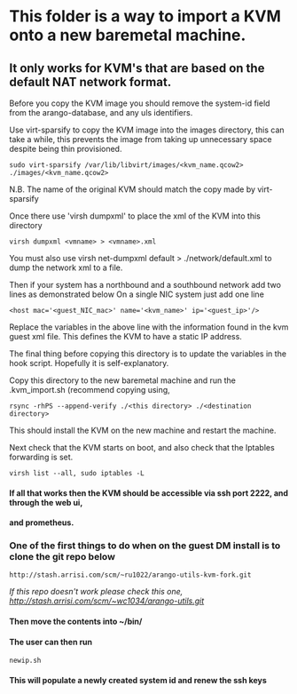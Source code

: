 # This folder is a way to import a KVM onto a new baremetal machine.
## It **only** works for KVM's that are based on the default NAT network format.

Before you copy the KVM image you should remove the system-id field from the arango-database, and any uls identifiers.

Use virt-sparsify to copy the KVM image into the images directory, this can take a while,
this prevents the image from taking up unnecessary space despite being thin provisioned.

```
sudo virt-sparsify /var/lib/libvirt/images/<kvm_name.qcow2> ./images/<kvm_name.qcow2>
```
N.B. The name of the original KVM should match the copy made by virt-sparsify

Once there use 'virsh dumpxml' to place the xml of the KVM into this directory
```
virsh dumpxml <vmname> > <vmname>.xml
```

You must also use virsh net-dumpxml default > ./network/default.xml to dump the network xml to a file.

Then if your system has a northbound and a southbound network add two lines as demonstrated below
On a single NIC system just add one line
```
<host mac='<guest_NIC_mac>' name='<kvm_name>' ip='<guest_ip>'/>
```

Replace the variables in the above line with the information found in the kvm guest xml file.
This defines the KVM to have a static IP address.

The final thing before copying this directory is to update the variables in the hook
script. Hopefully it is self-explanatory.

Copy this directory to the new baremetal machine and run the .kvm_import.sh
(recommend copying using,
```
rsync -rhPS --append-verify ./<this directory> ./<destination directory>
```

This should install the KVM on the new machine and restart the machine.

Next check that the KVM starts on boot,
and also check that the Iptables forwarding is set.
```
virsh list --all, sudo iptables -L
```

#### If all that works then the KVM should be accessible via ssh port 2222, and through the web ui,
#### and prometheus.

### One of the first things to do when on the guest DM install is to clone the git repo below
```
http://stash.arrisi.com/scm/~ru1022/arango-utils-kvm-fork.git
```
*If this repo doesn't work please check this one, http://stash.arrisi.com/scm/~wc1034/arango-utils.git*
#### Then move the contents into ~/bin/
#### The user can then run
```
newip.sh
```
#### This will populate a newly created system id and renew the ssh keys